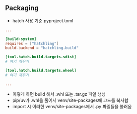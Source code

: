 ## Packaging
- hatch 사용 기준 pyproject.toml
```toml
...

[build-system]
requires = ["hatchling"]
build-backend = "hatchling.build"

[tool.hatch.build.targets.sdist]
# 여기 채우기

[tool.hatch.build.targets.wheel]
# 여기 채우기

...
```
- 이렇게 하면 build 해서 .whl 또는 .tar.gz 파일 생성
- pip/uv가 .whl을 풀어서 venv/site-packages에 코드를 복사함
- import 시 이러한 venv/site-packages에서 .py 파일들을 불러옴
